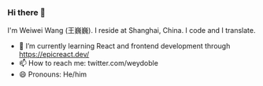 ### Hi there 👋

I'm Weiwei Wang (王巍巍). I reside at Shanghai, China. I code and I translate. 

- 🌱 I’m currently learning React and frontend development through https://epicreact.dev/
- 📫 How to reach me: twitter.com/weydoble
- 😄 Pronouns: He/him

<!--
**weiwei/weiwei** is a ✨ _special_ ✨ repository because its `README.md` (this file) appears on your GitHub profile.

Here are some ideas to get you started:

- 🔭 I’m currently working on ...
- 🌱 I’m currently learning ...
- 👯 I’m looking to collaborate on ...
- 🤔 I’m looking for help with ...
- 💬 Ask me about ...
- 📫 How to reach me: ...
- 😄 Pronouns: ...
- ⚡ Fun fact: ...
-->

